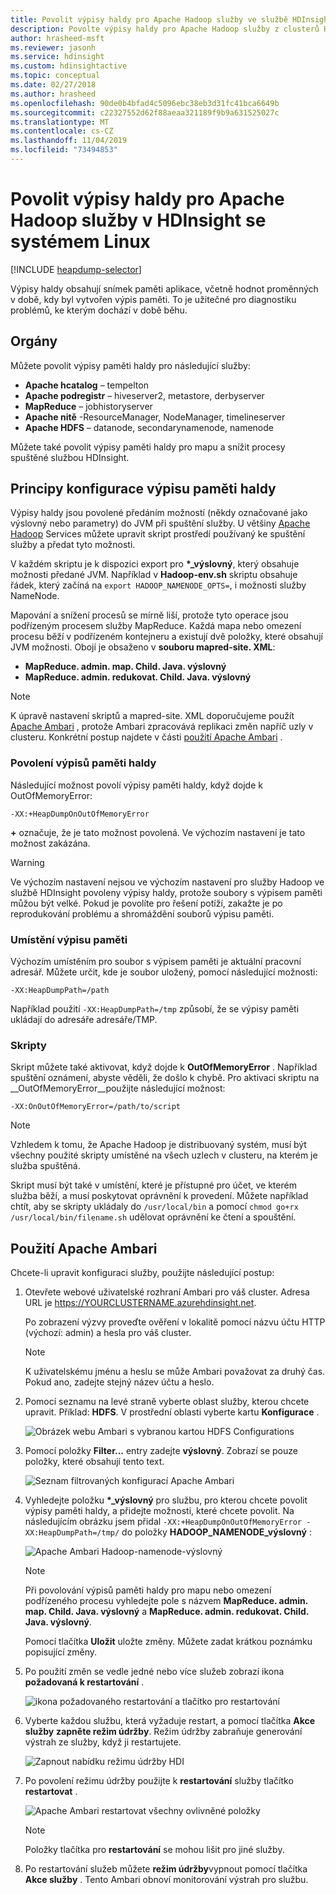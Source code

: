 ```yaml
---
title: Povolit výpisy haldy pro Apache Hadoop služby ve službě HDInsight – Azure
description: Povolte výpisy haldy pro Apache Hadoop služby z clusterů HDInsight se systémem Linux pro účely ladění a analýzy.
author: hrasheed-msft
ms.reviewer: jasonh
ms.service: hdinsight
ms.custom: hdinsightactive
ms.topic: conceptual
ms.date: 02/27/2018
ms.author: hrasheed
ms.openlocfilehash: 90de0b4bfad4c5096ebc38eb3d31fc41bca6649b
ms.sourcegitcommit: c22327552d62f88aeaa321189f9b9a631525027c
ms.translationtype: MT
ms.contentlocale: cs-CZ
ms.lasthandoff: 11/04/2019
ms.locfileid: "73494853"
---
```

# <a name="enable-heap-dumps-for-apache-hadoop-services-on-linux-based-hdinsight"></a>Povolit výpisy haldy pro Apache Hadoop služby v HDInsight se systémem Linux

[!INCLUDE [heapdump-selector](../../includes/hdinsight-selector-heap-dump.md)]

Výpisy haldy obsahují snímek paměti aplikace, včetně hodnot proměnných v době, kdy byl vytvořen výpis paměti. To je užitečné pro diagnostiku problémů, ke kterým dochází v době běhu.

## <a name="whichServices"></a>Orgány

Můžete povolit výpisy paměti haldy pro následující služby:

* **Apache hcatalog** – tempelton
* **Apache podregistr** – hiveserver2, metastore, derbyserver
* **MapReduce** – jobhistoryserver
* **Apache nitě** -ResourceManager, NodeManager, timelineserver
* **Apache HDFS** – datanode, secondarynamenode, namenode

Můžete také povolit výpisy paměti haldy pro mapu a snížit procesy spuštěné službou HDInsight.

## <a name="configuration"></a>Principy konfigurace výpisu paměti haldy

Výpisy haldy jsou povolené předáním možností (někdy označované jako výslovný nebo parametry) do JVM při spuštění služby. U většiny [Apache Hadoop](https://hadoop.apache.org/) Services můžete upravit skript prostředí používaný ke spuštění služby a předat tyto možnosti.

V každém skriptu je k dispozici export pro **\*\_výslovný**, který obsahuje možnosti předané JVM. Například v **Hadoop-env.sh** skriptu obsahuje řádek, který začíná na `export HADOOP_NAMENODE_OPTS=`, i možnosti služby NameNode.

Mapování a snížení procesů se mírně liší, protože tyto operace jsou podřízeným procesem služby MapReduce. Každá mapa nebo omezení procesu běží v podřízeném kontejneru a existují dvě položky, které obsahují JVM možnosti. Obojí je obsaženo v **souboru mapred-site. XML**:

* **MapReduce. admin. map. Child. Java. výslovný**
* **MapReduce. admin. redukovat. Child. Java. výslovný**

> [!NOTE]  
> K úpravě nastavení skriptů a mapred-site. XML doporučujeme použít [Apache Ambari](https://ambari.apache.org/) , protože Ambari zpracovává replikaci změn napříč uzly v clusteru. Konkrétní postup najdete v části [použití Apache Ambari](#using-apache-ambari) .

### <a name="enable-heap-dumps"></a>Povolení výpisů paměti haldy

Následující možnost povolí výpisy paměti haldy, když dojde k OutOfMemoryError:

    -XX:+HeapDumpOnOutOfMemoryError

**+** označuje, že je tato možnost povolená. Ve výchozím nastavení je tato možnost zakázána.

> [!WARNING]  
> Ve výchozím nastavení nejsou ve výchozím nastavení pro služby Hadoop ve službě HDInsight povoleny výpisy haldy, protože soubory s výpisem paměti můžou být velké. Pokud je povolíte pro řešení potíží, zakažte je po reprodukování problému a shromáždění souborů výpisu paměti.

### <a name="dump-location"></a>Umístění výpisu paměti

Výchozím umístěním pro soubor s výpisem paměti je aktuální pracovní adresář. Můžete určit, kde je soubor uložený, pomocí následující možnosti:

    -XX:HeapDumpPath=/path

Například použití `-XX:HeapDumpPath=/tmp` způsobí, že se výpisy paměti ukládají do adresáře adresáře/TMP.

### <a name="scripts"></a>Skripty

Skript můžete také aktivovat, když dojde k **OutOfMemoryError** . Například spuštění oznámení, abyste věděli, že došlo k chybě. Pro aktivaci skriptu na __OutOfMemoryError__použijte následující možnost:

    -XX:OnOutOfMemoryError=/path/to/script

> [!NOTE]  
> Vzhledem k tomu, že Apache Hadoop je distribuovaný systém, musí být všechny použité skripty umístěné na všech uzlech v clusteru, na kterém je služba spuštěná.
> 
> Skript musí být také v umístění, které je přístupné pro účet, ve kterém služba běží, a musí poskytovat oprávnění k provedení. Můžete například chtít, aby se skripty ukládaly do `/usr/local/bin` a pomocí `chmod go+rx /usr/local/bin/filename.sh` udělovat oprávnění ke čtení a spouštění.

## <a name="using-apache-ambari"></a>Použití Apache Ambari

Chcete-li upravit konfiguraci služby, použijte následující postup:

1. Otevřete webové uživatelské rozhraní Ambari pro váš cluster. Adresa URL je https://YOURCLUSTERNAME.azurehdinsight.net.

    Po zobrazení výzvy proveďte ověření v lokalitě pomocí názvu účtu HTTP (výchozí: admin) a hesla pro váš cluster.

   > [!NOTE]  
   > K uživatelskému jménu a heslu se může Ambari považovat za druhý čas. Pokud ano, zadejte stejný název účtu a heslo.

2. Pomocí seznamu na levé straně vyberte oblast služby, kterou chcete upravit. Příklad: **HDFS**. V prostřední oblasti vyberte kartu **Konfigurace** .

    ![Obrázek webu Ambari s vybranou kartou HDFS Configurations](./media/hdinsight-hadoop-collect-debug-heap-dump-linux/hdi-service-config-tab.png)

3. Pomocí položky **Filter...** entry zadejte **výslovný**. Zobrazí se pouze položky, které obsahují tento text.

    ![Seznam filtrovaných konfigurací Apache Ambari](./media/hdinsight-hadoop-collect-debug-heap-dump-linux/hdinsight-filter-list.png)

4. Vyhledejte položku **\*\_výslovný** pro službu, pro kterou chcete povolit výpisy paměti haldy, a přidejte možnosti, které chcete povolit. Na následujícím obrázku jsem přidal `-XX:+HeapDumpOnOutOfMemoryError -XX:HeapDumpPath=/tmp/` do položky **HADOOP\_NAMENODE\_výslovný** :

    ![Apache Ambari Hadoop-namenode-výslovný](./media/hdinsight-hadoop-collect-debug-heap-dump-linux/hadoop-namenode-opts.png)

   > [!NOTE]  
   > Při povolování výpisů paměti haldy pro mapu nebo omezení podřízeného procesu vyhledejte pole s názvem **MapReduce. admin. map. Child. Java. výslovný** a **MapReduce. admin. redukovat. Child. Java. výslovný**.

    Pomocí tlačítka **Uložit** uložte změny. Můžete zadat krátkou poznámku popisující změny.

5. Po použití změn se vedle jedné nebo více služeb zobrazí ikona **požadovaná k restartování** .

    ![ikona požadovaného restartování a tlačítko pro restartování](./media/hdinsight-hadoop-collect-debug-heap-dump-linux/restart-required-icon.png)

6. Vyberte každou službu, která vyžaduje restart, a pomocí tlačítka **Akce služby** **zapněte režim údržby**. Režim údržby zabraňuje generování výstrah ze služby, když ji restartujete.

    ![Zapnout nabídku režimu údržby HDI](./media/hdinsight-hadoop-collect-debug-heap-dump-linux/hdi-maintenance-mode.png)

7. Po povolení režimu údržby použijte k **restartování** služby tlačítko **restartovat** .

    ![Apache Ambari restartovat všechny ovlivněné položky](./media/hdinsight-hadoop-collect-debug-heap-dump-linux/hdi-restart-all-button.png)

   > [!NOTE]  
   > Položky tlačítka pro **restartování** se mohou lišit pro jiné služby.

8. Po restartování služeb můžete **režim údržby**vypnout pomocí tlačítka **Akce služby** . Tento Ambari obnoví monitorování výstrah pro službu.


